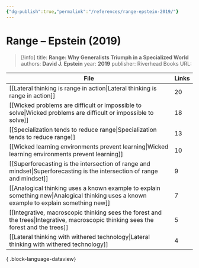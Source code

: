 ```yaml
---
{"dg-publish":true,"permalink":"/references/range-epstein-2019/"}
---
```



# Range – Epstein (2019)

> [!info]
> title: **Range: Why Generalists Triumph in a Specialized World**
> authors: **David J. Epstein**
> year: **2019**
> publisher: Riverhead Books
> URL: 


| File                                                                                                                                        | Links |
| ------------------------------------------------------------------------------------------------------------------------------------------- | ----- |
| [[Lateral thinking is range in action\|Lateral thinking is range in action]]                                                             | 20    |
| [[Wicked problems are difficult or impossible to solve\|Wicked problems are difficult or impossible to solve]]                           | 18    |
| [[Specialization tends to reduce range\|Specialization tends to reduce range]]                                                           | 13    |
| [[Wicked learning environments prevent learning\|Wicked learning environments prevent learning]]                                         | 10    |
| [[Superforecasting is the intersection of range and mindset\|Superforecasting is the intersection of range and mindset]]                 | 9     |
| [[Analogical thinking uses a known example to explain something new\|Analogical thinking uses a known example to explain something new]] | 7     |
| [[Integrative, macroscopic thinking sees the forest and the trees\|Integrative, macroscopic thinking sees the forest and the trees]]     | 5     |
| [[Lateral thinking with withered technology\|Lateral thinking with withered technology]]                                                 | 4     |

{ .block-language-dataview}
